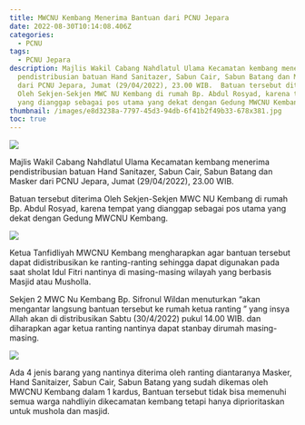 ```yaml
---
title: MWCNU Kembang Menerima Bantuan dari PCNU Jepara
date: 2022-08-30T10:14:08.406Z
categories:
  - PCNU
tags:
  - PCNU Jepara
description: Majlis Wakil Cabang Nahdlatul Ulama Kecamatan kembang menerima
  pendistribusian batuan Hand Sanitazer, Sabun Cair, Sabun Batang dan Masker
  dari PCNU Jepara, Jumat (29/04/2022), 23.00 WIB.  Batuan tersebut diterima
  Oleh Sekjen-Sekjen MWC NU Kembang di rumah Bp. Abdul Rosyad, karena tempat
  yang dianggap sebagai pos utama yang dekat dengan Gedung MWCNU Kembang.
thumbnail: /images/e8d3238a-7797-45d3-94db-6f41b2f49b33-678x381.jpg
toc: true
---
```

<!--StartFragment-->

![](/images/e8d3238a-7797-45d3-94db-6f41b2f49b33-678x381.jpg)

Majlis Wakil Cabang Nahdlatul Ulama Kecamatan kembang menerima pendistribusian batuan Hand Sanitazer, Sabun Cair, Sabun Batang dan Masker dari PCNU Jepara, Jumat (29/04/2022), 23.00 WIB.

Batuan tersebut diterima Oleh Sekjen-Sekjen MWC NU Kembang di rumah Bp. Abdul Rosyad, karena tempat yang dianggap sebagai pos utama yang dekat dengan Gedung MWCNU Kembang.

![](/images/0638a873-aabb-4cf9-9b1c-dd88ea86f7db-326x245.jpg)

Ketua Tanfidliyah MWCNU Kembang mengharapkan agar bantuan tersebut dapat didistribusikan ke ranting-ranting sehingga dapat digunakan pada saat sholat Idul Fitri nantinya di masing-masing wilayah yang berbasis Masjid atau Musholla.

Sekjen 2 MWC Nu Kembang Bp. Sifronul Wildan menuturkan “akan mengantar langsung bantuan tersebut ke rumah ketua ranting ” yang insya Allah akan di distribusikan Sabtu (30/4/2022) pukul 14.00 WIB. dan diharapkan agar ketua ranting nantinya dapat stanbay dirumah masing-masing.

![](/images/669338bb-f712-48c7-9b21-78d4d767a95f-225x300.jpg)

Ada 4 jenis barang yang nantinya diterima oleh ranting diantaranya Masker, Hand Sanitaizer, Sabun Cair, Sabun Batang yang sudah dikemas oleh MWCNU Kembang dalam 1 kardus, Bantuan tersebut tidak bisa memenuhi semua warga nahdliyin dikecamatan kembang tetapi hanya diprioritaskan untuk mushola dan masjid.

<!--EndFragment-->